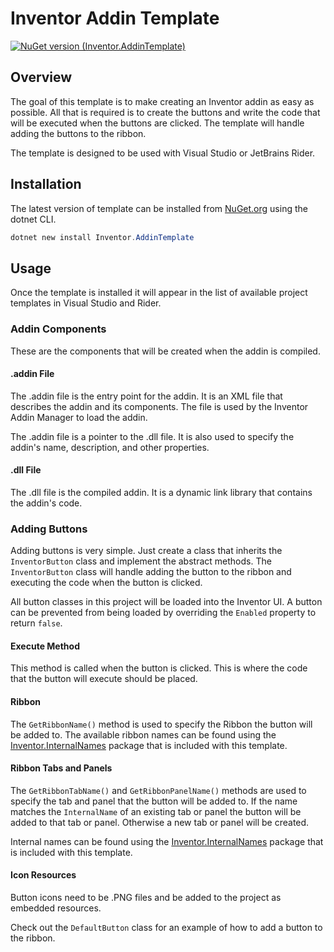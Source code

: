 # Inventor Addin Template

[![NuGet version (Inventor.AddinTemplate)](https://buildstats.info/nuget/Inventor.AddinTemplate)](https://www.nuget.org/packages/Inventor.AddinTemplate)

## Overview

The goal of this template is to make creating an Inventor addin as easy as possible. All that is required is to create the buttons and write the code that will be executed when the buttons are clicked. The template will handle adding the buttons to the ribbon.


The template is designed to be used with Visual Studio or JetBrains Rider.

## Installation

The latest version of template can be installed from [NuGet.org](https://www.nuget.org/packages/Inventor.AddinTemplate/) using the dotnet CLI.

```powershell
dotnet new install Inventor.AddinTemplate
```

## Usage

Once the template is installed it will appear in the list of available project templates in Visual Studio and Rider.

### Addin Components

These are the components that will be created when the addin is compiled.

#### .addin File

The .addin file is the entry point for the addin. It is an XML file that describes the addin and its components. The file is used by the Inventor Addin Manager to load the addin.

The .addin file is a pointer to the .dll file. It is also used to specify the addin's name, description, and other properties.

#### .dll File

The .dll file is the compiled addin. It is a dynamic link library that contains the addin's code.

### Adding Buttons

Adding buttons is very simple. Just create a class that inherits the `InventorButton` class and implement the abstract methods. The `InventorButton` class will handle adding the button to the ribbon and executing the code when the button is clicked.

All button classes in this project will be loaded into the Inventor UI. A button can be prevented from being loaded by overriding the `Enabled` property to return `false`.

#### Execute Method

This method is called when the button is clicked. This is where the code that the button will execute should be placed.

#### Ribbon

The `GetRibbonName()` method is used to specify the Ribbon the button will be added to. The available ribbon names can be found using the [Inventor.InternalNames](https://www.nuget.org/packages/Inventor.InternalNames) package that is included with this template.

#### Ribbon Tabs and Panels

The `GetRibbonTabName()` and `GetRibbonPanelName()` methods are used to specify the tab and panel that the button will be added to. If the name matches the `InternalName` of an existing tab or panel the button will be added to that tab or panel. Otherwise a new tab or panel will be created.

Internal names can be found using the [Inventor.InternalNames](https://www.nuget.org/packages/Inventor.InternalNames) package that is included with this template.

#### Icon Resources

Button icons need to be .PNG files and be added to the project as embedded resources.

Check out the `DefaultButton` class for an example of how to add a button to the ribbon.
